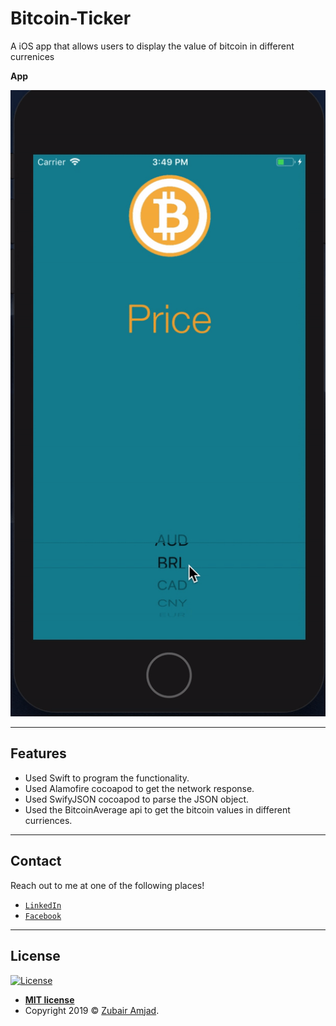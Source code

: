 # Bitcoin-Ticker

A iOS app that allows users to display the value of bitcoin in different currenices 

**App**

![APP_GIF](APP_GIF.gif)

---

## Features

- Used Swift to program the functionality.
- Used Alamofire cocoapod to get the network response.
- Used SwifyJSON cocoapod to parse the JSON object.
- Used the BitcoinAverage api to get the bitcoin values in different curriences.
---

## Contact

Reach out to me at one of the following places!

- <a href="https://www.linkedin.com/in/zubair-amjad/" target="_blank">`LinkedIn`</a>
- <a href="https://www.facebook.com/ZubairAmjad" target="_blank">`Facebook`</a>

---

## License

[![License](http://img.shields.io/:license-mit-blue.svg?style=flat-square)](http://badges.mit-license.org)

- **[MIT license](http://opensource.org/licenses/mit-license.php)**
- Copyright 2019 © <a href="https://github.com/amjadz" target="_blank">Zubair Amjad</a>.
